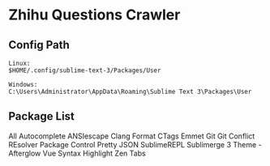 Zhihu Questions Crawler
====================

Config Path
-----
```
Linux:
$HOME/.config/sublime-text-3/Packages/User
```

```
Windows:
C:\Users\Administrator\AppData\Roaming\Sublime Text 3\Packages\User
```

Package List
--------
All Autocomplete
ANSIescape
Clang Format
CTags
Emmet
Git
Git Conflict REsolver
Package Control
Pretty JSON
SublimeREPL
Sublimerge 3
Theme - Afterglow
Vue Syntax Highlight
Zen Tabs
